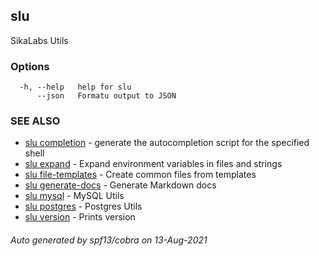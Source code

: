 ## slu

SikaLabs Utils

### Options

```
  -h, --help   help for slu
      --json   Formatu output to JSON
```

### SEE ALSO

* [slu completion](slu_completion.md)	 - generate the autocompletion script for the specified shell
* [slu expand](slu_expand.md)	 - Expand environment variables in files and strings
* [slu file-templates](slu_file-templates.md)	 - Create common files from templates
* [slu generate-docs](slu_generate-docs.md)	 - Generate Markdown docs
* [slu mysql](slu_mysql.md)	 - MySQL Utils
* [slu postgres](slu_postgres.md)	 - Postgres Utils
* [slu version](slu_version.md)	 - Prints version

###### Auto generated by spf13/cobra on 13-Aug-2021

